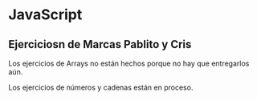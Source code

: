 # JavaScript
## Ejerciciosn de Marcas Pablito y Cris
  Los ejercicios de Arrays no están hechos porque no hay que entregarlos aún.
  
  Los ejercicios de números y cadenas están en proceso.
